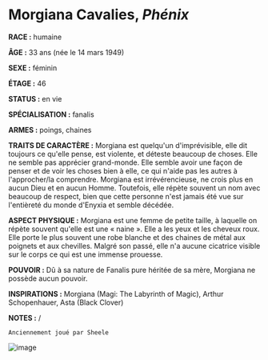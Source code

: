 # Morgiana Cavalies, *Phénix*

**RACE :** humaine

**ÂGE :** 33 ans (née le 14 mars 1949)

**SEXE :** féminin

**ÉTAGE :** 46

**STATUS :** en vie

**SPÉCIALISATION :** fanalis

**ARMES :** poings, chaines

**TRAITS DE CARACTÈRE :** Morgiana est quelqu'un d'imprévisible, elle dit toujours ce qu'elle pense, est violente, et déteste beaucoup de choses. Elle ne semble pas apprécier grand-monde. Elle semble avoir une façon de penser et de voir les choses bien à elle, ce qui n'aide pas les autres à l'approcher/la comprendre. Morgiana est irrévérencieuse, ne crois plus en aucun Dieu et en aucun Homme. Toutefois, elle répète souvent un nom avec beaucoup de respect, bien que cette personne n'est jamais été vue sur l'entièreté du monde d'Enyxia et semble décédée.

**ASPECT PHYSIQUE :** Morgiana est une femme de petite taille, à laquelle on répète souvent qu'elle est une « naine ». Elle a les yeux et les cheveux roux. Elle porte le plus souvent une robe blanche et des chaines de métal aux poignets et aux chevilles. Malgré son passé, elle n'a aucune cicatrice visible sur le corps ce qui est une immense prouesse.

**POUVOIR :** Dû à sa nature de Fanalis pure héritée de sa mère, Morgiana ne possède aucun pouvoir.

**INSPIRATIONS :** Morgiana (Magi: The Labyrinth of Magic), Arthur Schopenhauer, Asta (Black Clover)

**NOTES :** /

`Anciennement joué par Sheele`

![image](https://share.alkanife.fr/enyxia_characters/full/morgiana.png)